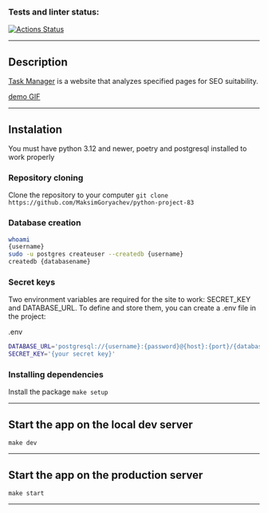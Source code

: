 ### Tests and linter status:
[![Actions Status](https://github.com/MaksimGoryachev/python-project-52/actions/workflows/hexlet-check.yml/badge.svg)](https://github.com/MaksimGoryachev/python-project-52/actions)

[//]: # ([![Actions Status]&#40;https://github.com/MaksimGoryachev/python-project-83/actions/workflows/check.yml/badge.svg&#41;]&#40;https://github.com/MaksimGoryachev/python-project-83/actions&#41;)

[//]: # ([![Maintainability]&#40;https://api.codeclimate.com/v1/badges/7f8ca67d141d78aedc6d/maintainability&#41;]&#40;https://codeclimate.com/github/MaksimGoryachev/python-project-83/maintainability&#41;)

---
## Description

[Task Manager](https://python-project-83-r9xq.onrender.com) is a website that analyzes specified pages for SEO suitability.

[demo GIF](images/demo_page_analyzer.gif)

---
## Instalation

You must have python 3.12 and newer, poetry and postgresql installed to work properly

### Repository cloning
Clone the repository to your computer `git clone https://github.com/MaksimGoryachev/python-project-83`

### Database creation
```sh
whoami
{username}
sudo -u postgres createuser --createdb {username} 
createdb {databasename}
```
### Secret keys
Two environment variables are required for the site to work: SECRET_KEY and DATABASE_URL. To define and store them, you can create a .env file in the project:

.env
```sh
DATABASE_URL='postgresql://{username}:{password}@{host}:{port}/{databasename}'
SECRET_KEY='{your secret key}'
```
### Installing dependencies
Install the package `make setup`

---

## Start the app on the local dev server
`make dev`

---
## Start the app on the production server
`make start`

---